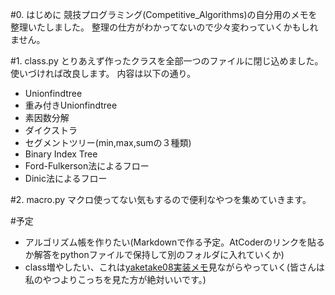 #0. はじめに
競技プログラミング(Competitive_Algorithms)の自分用のメモを整理いたしました。
整理の仕方がわかってないので少々変わっていくかもしれません。

#1. class.py
とりあえず作ったクラスを全部一つのファイルに閉じ込めました。
使いづければ改良します。
内容は以下の通り。

- Unionfindtree
- 重み付きUnionfindtree
- 素因数分解
- ダイクストラ
- セグメントツリー(min,max,sumの３種類)
- Binary Index Tree
- Ford-Fulkerson法によるフロー
- Dinic法によるフロー

#2. macro.py
マクロ使ってない気もするので便利なやつを集めていきます。

#予定
- アルゴリズム帳を作りたい(Markdownで作る予定。AtCoderのリンクを貼るか解答をpythonファイルで保持して別のフォルダに入れていくか)
- class増やしたい、これは[yaketake08実装メモ](https://tjkendev.github.io/procon-library/python/index.html)見ながらやっていく(皆さんは私のやつよりこっちを見た方が絶対いいです。)


